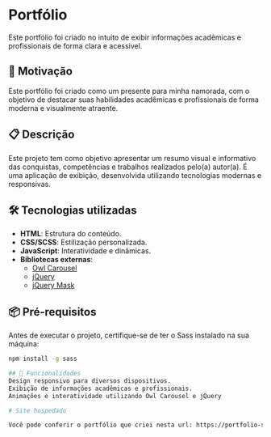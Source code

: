 # Portfólio

Este portfólio foi criado no intuito de exibir informações acadêmicas e profissionais de forma clara e acessivel.

## 💖 Motivação
Este portfólio foi criado como um presente para minha namorada, com o objetivo de destacar suas habilidades acadêmicas e profissionais de forma moderna e visualmente atraente.

## 📋 Descrição
Este projeto tem como objetivo apresentar um resumo visual e informativo das conquistas, competências e trabalhos realizados pelo(a) autor(a). É uma aplicação de exibição, desenvolvida utilizando tecnologias modernas e responsivas.

## 🛠️ Tecnologias utilizadas
- **HTML**: Estrutura do conteúdo.
- **CSS/SCSS**: Estilização personalizada.
- **JavaScript**: Interatividade e dinâmicas.
- **Bibliotecas externas**:
  - [Owl Carousel](https://owlcarousel2.github.io/OwlCarousel2/)
  - [jQuery](https://jquery.com/)
  - [jQuery Mask](https://igorescobar.github.io/jQuery-Mask-Plugin/)

## 📦 Pré-requisitos
Antes de executar o projeto, certifique-se de ter o Sass instalado na sua máquina:

```bash
npm install -g sass

## 🌟 Funcionalidades
Design responsivo para diversos dispositivos.
Exibição de informações acadêmicas e profissionais.
Animações e interatividade utilizando Owl Carousel e jQuery

# Site hospedado

Você pode conferir o portfólio que criei nesta url: https://portfolio-snowy-three-89.vercel.app/
